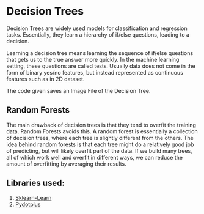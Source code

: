 # Decision Trees

Decision Trees are widely used models for classification and regression tasks. Essentially, they learn a hierarchy of if/else questions, leading to a decision.

Learning a decision tree means learning the sequence of if/else questions that gets us to the true answer more quickly. In the machine learning setting, these questions are called tests. Usually data does not come in the form of binary yes/no features, but instead represented as continuous features such as in 2D dataset.

The code given saves an Image File of the Decision Tree.

## Random Forests

The main drawback of decision trees is that they tend to overfit the training data. Random Forests avoids this. A random forest is essentially a collection of decision trees, where each tree is slightly different from the others. The idea behind random forests is that each tree might do a relatively good job of predicting, but will likely overfit part of the data. If we build many trees, all of which work well and overfit in different ways, we can reduce the amount of overfitting by averaging their results.

## Libraries used:

1. [Sklearn-Learn](http://scikit-learn.org/stable/)
2. [Pydotplus](https://pypi.python.org/pypi/pydotplus)


